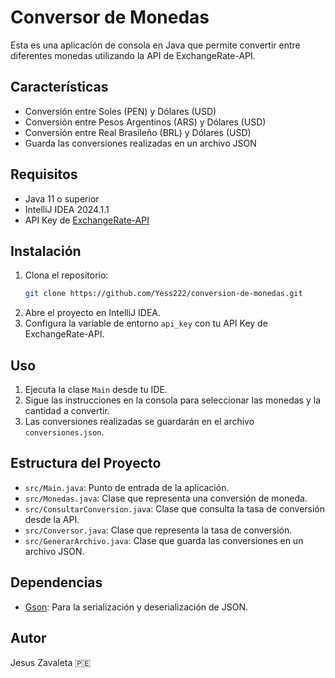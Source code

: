 # Conversor de Monedas

Esta es una aplicación de consola en Java que permite convertir entre diferentes monedas utilizando la API de ExchangeRate-API.

## Características

- Conversión entre Soles (PEN) y Dólares (USD)
- Conversión entre Pesos Argentinos (ARS) y Dólares (USD)
- Conversión entre Real Brasileño (BRL) y Dólares (USD)
- Guarda las conversiones realizadas en un archivo JSON

## Requisitos

- Java 11 o superior
- IntelliJ IDEA 2024.1.1
- API Key de [ExchangeRate-API](https://www.exchangerate-api.com/)

## Instalación

1. Clona el repositorio:
    ```sh
    git clone https://github.com/Yess222/conversion-de-monedas.git
    ```
2. Abre el proyecto en IntelliJ IDEA.
3. Configura la variable de entorno `api_key` con tu API Key de ExchangeRate-API.

## Uso

1. Ejecuta la clase `Main` desde tu IDE.
2. Sigue las instrucciones en la consola para seleccionar las monedas y la cantidad a convertir.
3. Las conversiones realizadas se guardarán en el archivo `conversiones.json`.

## Estructura del Proyecto

- `src/Main.java`: Punto de entrada de la aplicación.
- `src/Monedas.java`: Clase que representa una conversión de moneda.
- `src/ConsultarConversion.java`: Clase que consulta la tasa de conversión desde la API.
- `src/Conversor.java`: Clase que representa la tasa de conversión.
- `src/GenerarArchivo.java`: Clase que guarda las conversiones en un archivo JSON.

## Dependencias

- [Gson](https://github.com/google/gson): Para la serialización y deserialización de JSON.

## Autor
Jesus Zavaleta 🇵🇪
